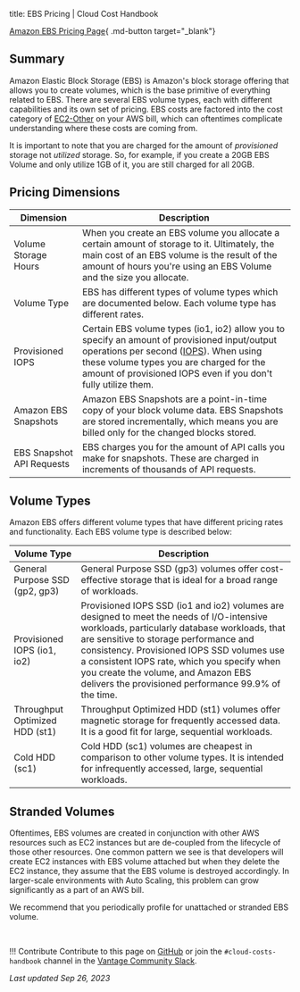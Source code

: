 title: EBS Pricing | Cloud Cost Handbook

[Amazon EBS Pricing Page](https://aws.amazon.com/ebs/pricing/){ .md-button target="_blank"}

## Summary

Amazon Elastic Block Storage (EBS) is Amazon's block storage offering that allows you to create volumes, which is the base primitive of everything related to EBS. There are several EBS volume types, each with different capabilities and its own set of pricing. EBS costs are factored into the cost category of [EC2-Other](/aws/services/ec2-other-pricing) on your AWS bill, which can oftentimes complicate understanding where these costs are coming from. 

It is important to note that you are charged for the amount of _provisioned_ storage not _utilized_ storage. So, for example, if you create a 20GB EBS Volume and only utilize 1GB of it, you are still charged for all 20GB. 

## Pricing Dimensions

| Dimension | Description |
|--------|--------|
| Volume Storage Hours | When you create an EBS volume you allocate a certain amount of storage to it. Ultimately, the main cost of an EBS volume is the result of the amount of hours you're using an EBS Volume and the size you allocate. |
| Volume Type | EBS has different types of volume types which are documented below. Each volume type has different rates. |
| Provisioned IOPS | Certain EBS volume types (io1, io2) allow you to specify an amount of provisioned input/output operations per second ([IOPS](/aws/concepts/io-operations/)). When using these volume types you are charged for the amount of provisioned IOPS even if you don't fully utilize them. |
| Amazon EBS Snapshots | Amazon EBS Snapshots are a point-in-time copy of your block volume data. EBS Snapshots are stored incrementally, which means you are billed only for the changed blocks stored. |
| EBS Snapshot API Requests | EBS charges you for the amount of API calls you make for snapshots. These are charged in increments of thousands of API requests. | 


## Volume Types

Amazon EBS offers different volume types that have different pricing rates and functionality. Each EBS volume type is described below:

| Volume Type | Description |
|------|-----|
| General Purpose SSD (gp2, gp3) | General Purpose SSD (gp3) volumes offer cost-effective storage that is ideal for a broad range of workloads. |
| Provisioned IOPS (io1, io2) | Provisioned IOPS SSD (io1 and io2) volumes are designed to meet the needs of I/O-intensive workloads, particularly database workloads, that are sensitive to storage performance and consistency. Provisioned IOPS SSD volumes use a consistent IOPS rate, which you specify when you create the volume, and Amazon EBS delivers the provisioned performance 99.9% of the time. |
| Throughput Optimized HDD (st1) | Throughput Optimized HDD (st1) volumes offer magnetic storage for frequently accessed data. It is a good fit for large, sequential workloads. | 
| Cold HDD (sc1) | Cold HDD (sc1) volumes are cheapest in comparison to other volume types. It is intended for infrequently accessed, large, sequential workloads. | 

## Stranded Volumes

Oftentimes, EBS volumes are created in conjunction with other AWS resources such as EC2 instances but are de-coupled from the lifecycle of those other resources. One common pattern we see is that developers will create EC2 instances with EBS volume attached but when they delete the EC2 instance, they assume that the EBS volume is destroyed accordingly. In larger-scale environments with Auto Scaling, this problem can grow significantly as a part of an AWS bill.

We recommend that you periodically profile for unattached or stranded EBS volume.

<br/>

!!! Contribute
    Contribute to this page on [GitHub](https://github.com/vantage-sh/handbook) or join the `#cloud-costs-handbook` channel in the [Vantage Community Slack](https://vantage.sh/slack).

_Last updated Sep 26, 2023_
